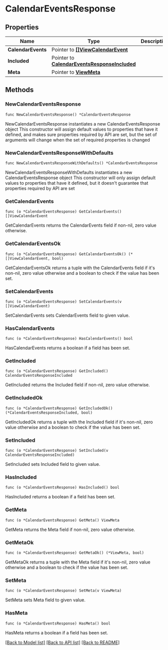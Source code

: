 # CalendarEventsResponse

## Properties

Name | Type | Description | Notes
------------ | ------------- | ------------- | -------------
**CalendarEvents** | Pointer to [**[]ViewCalendarEvent**](ViewCalendarEvent.md) |  | [optional] 
**Included** | Pointer to [**CalendarEventsResponseIncluded**](calendar_EventsResponse_included.md) |  | [optional] 
**Meta** | Pointer to [**ViewMeta**](view.Meta.md) |  | [optional] 

## Methods

### NewCalendarEventsResponse

`func NewCalendarEventsResponse() *CalendarEventsResponse`

NewCalendarEventsResponse instantiates a new CalendarEventsResponse object
This constructor will assign default values to properties that have it defined,
and makes sure properties required by API are set, but the set of arguments
will change when the set of required properties is changed

### NewCalendarEventsResponseWithDefaults

`func NewCalendarEventsResponseWithDefaults() *CalendarEventsResponse`

NewCalendarEventsResponseWithDefaults instantiates a new CalendarEventsResponse object
This constructor will only assign default values to properties that have it defined,
but it doesn't guarantee that properties required by API are set

### GetCalendarEvents

`func (o *CalendarEventsResponse) GetCalendarEvents() []ViewCalendarEvent`

GetCalendarEvents returns the CalendarEvents field if non-nil, zero value otherwise.

### GetCalendarEventsOk

`func (o *CalendarEventsResponse) GetCalendarEventsOk() (*[]ViewCalendarEvent, bool)`

GetCalendarEventsOk returns a tuple with the CalendarEvents field if it's non-nil, zero value otherwise
and a boolean to check if the value has been set.

### SetCalendarEvents

`func (o *CalendarEventsResponse) SetCalendarEvents(v []ViewCalendarEvent)`

SetCalendarEvents sets CalendarEvents field to given value.

### HasCalendarEvents

`func (o *CalendarEventsResponse) HasCalendarEvents() bool`

HasCalendarEvents returns a boolean if a field has been set.

### GetIncluded

`func (o *CalendarEventsResponse) GetIncluded() CalendarEventsResponseIncluded`

GetIncluded returns the Included field if non-nil, zero value otherwise.

### GetIncludedOk

`func (o *CalendarEventsResponse) GetIncludedOk() (*CalendarEventsResponseIncluded, bool)`

GetIncludedOk returns a tuple with the Included field if it's non-nil, zero value otherwise
and a boolean to check if the value has been set.

### SetIncluded

`func (o *CalendarEventsResponse) SetIncluded(v CalendarEventsResponseIncluded)`

SetIncluded sets Included field to given value.

### HasIncluded

`func (o *CalendarEventsResponse) HasIncluded() bool`

HasIncluded returns a boolean if a field has been set.

### GetMeta

`func (o *CalendarEventsResponse) GetMeta() ViewMeta`

GetMeta returns the Meta field if non-nil, zero value otherwise.

### GetMetaOk

`func (o *CalendarEventsResponse) GetMetaOk() (*ViewMeta, bool)`

GetMetaOk returns a tuple with the Meta field if it's non-nil, zero value otherwise
and a boolean to check if the value has been set.

### SetMeta

`func (o *CalendarEventsResponse) SetMeta(v ViewMeta)`

SetMeta sets Meta field to given value.

### HasMeta

`func (o *CalendarEventsResponse) HasMeta() bool`

HasMeta returns a boolean if a field has been set.


[[Back to Model list]](../README.md#documentation-for-models) [[Back to API list]](../README.md#documentation-for-api-endpoints) [[Back to README]](../README.md)


